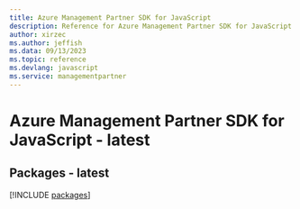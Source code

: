 ```yaml
---
title: Azure Management Partner SDK for JavaScript
description: Reference for Azure Management Partner SDK for JavaScript
author: xirzec
ms.author: jeffish
ms.data: 09/13/2023
ms.topic: reference
ms.devlang: javascript
ms.service: managementpartner
---
```

# Azure Management Partner SDK for JavaScript - latest
## Packages - latest
[!INCLUDE [packages](management-partner-index.md)]